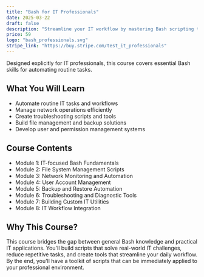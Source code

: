 ```yaml
---
title: "Bash for IT Professionals"
date: 2025-03-22
draft: false
description: "Streamline your IT workflow by mastering Bash scripting tailored specifically for everyday IT tasks."
price: 59
logo: "bash_professionals.svg"
stripe_link: "https://buy.stripe.com/test_it_professionals"
---
```


Designed explicitly for IT professionals, this course covers essential Bash skills for automating routine tasks.

## What You Will Learn

- Automate routine IT tasks and workflows
- Manage network operations efficiently
- Create troubleshooting scripts and tools
- Build file management and backup solutions
- Develop user and permission management systems

## Course Contents

- Module 1: IT-focused Bash Fundamentals
- Module 2: File System Management Scripts
- Module 3: Network Monitoring and Automation
- Module 4: User Account Management
- Module 5: Backup and Restore Automation
- Module 6: Troubleshooting and Diagnostic Tools
- Module 7: Building Custom IT Utilities
- Module 8: IT Workflow Integration

## Why This Course?

This course bridges the gap between general Bash knowledge and practical IT applications. You'll build scripts that solve real-world IT challenges, reduce repetitive tasks, and create tools that streamline your daily workflow. By the end, you'll have a toolkit of scripts that can be immediately applied to your professional environment.